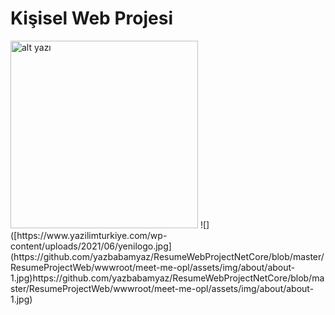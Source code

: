# Kişisel Web Projesi

<img src=".ResumeProjectWeb/wwwroot/meet-me-opl/assets/img/about/about-1.jpg" alt="alt yazı" width="300">
![]([https://www.yazilimturkiye.com/wp-content/uploads/2021/06/yenilogo.jpg](https://github.com/yazbabamyaz/ResumeWebProjectNetCore/blob/master/ResumeProjectWeb/wwwroot/meet-me-opl/assets/img/about/about-1.jpg)https://github.com/yazbabamyaz/ResumeWebProjectNetCore/blob/master/ResumeProjectWeb/wwwroot/meet-me-opl/assets/img/about/about-1.jpg)

